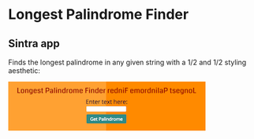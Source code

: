 # Longest Palindrome Finder
## Sintra app

Finds the longest palindrome in any given string with a 1/2 and 1/2 styling aesthetic:

![Alt text](/public/images/screenshot.png "Screenshot")
